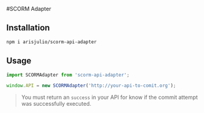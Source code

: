 #SCORM Adapter

## Installation

```bash
npm i arisjulio/scorm-api-adapter
```

## Usage

```javascript
import SCORMAdapter from 'scorm-api-adapter';

window.API = new SCORMAdapter('http://your-api-to-comit.org');
```

> You must return an `success` in your API for know if the commit attempt was successfully executed.